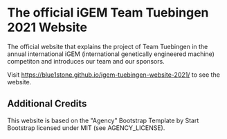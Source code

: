 # The official iGEM Team Tuebingen 2021 Website
The official website that explains the project of Team Tuebingen in the annual international iGEM (international genetically engineered machine) competiton and introduces our team and our sponsors.

Visit https://blue1stone.github.io/igem-tuebingen-website-2021/ to see the website.
## Additional Credits
This website is based on the "Agency" Bootstrap Template by Start Bootstrap licensed under MIT (see AGENCY_LICENSE).